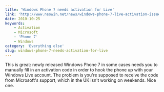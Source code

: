 ```yaml
---
title: 'Windows Phone 7 needs activation for Live'
link: 'http://www.neowin.net/news/windows-phone-7-live-activation-issues'
date: 2010-10-25
keywords:
    - Activation
    - Microsoft
    - 'Phone 7'
    - Windows
category: 'Everything else'
slug: windows-phone-7-needs-activation-for-live
---
```


This is great: newly released Windows Phone 7 in some cases needs you to manually fill in an activation code in order to hook the phone up with your Windows Live account. The problem is you're supposed to receive the code from Microsoft's support, which in the UK isn't working on weekends. Nice one.
